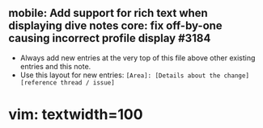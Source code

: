 mobile: Add support for rich text when displaying dive notes
core: fix off-by-one causing incorrect profile display #3184
---
* Always add new entries at the very top of this file above other existing entries and this note.
* Use this layout for new entries: `[Area]: [Details about the change] [reference thread / issue]`
# vim: textwidth=100

